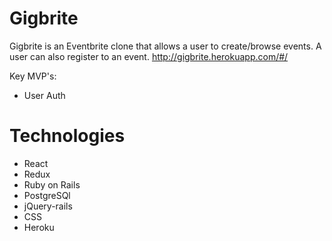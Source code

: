 # Gigbrite

Gigbrite is an Eventbrite clone that allows a user to create/browse events. A user can also register to an event. 
http://gigbrite.herokuapp.com/#/

Key MVP's:

* User Auth

# Technologies
  * React
  * Redux
  * Ruby on Rails
  * PostgreSQl
  * jQuery-rails
  * CSS
  * Heroku
